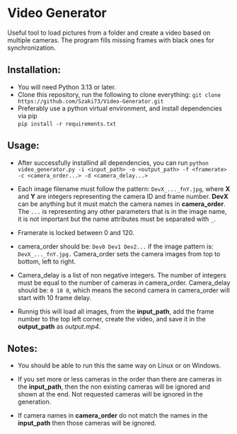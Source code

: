 # Video Generator
Useful tool to load pictures from a folder and create a video based on multiple cameras. The program fills missing frames with black ones for synchronization.

## Installation:
- You will need Python 3.13 or later.
- Clone this repository, run the following to clone everything: `git clone https://github.com/Szaki73/Video-Generator.git`
- Preferably use a python virtual environment, and install dependencies via pip\
  `pip install -r requirements.txt`

## Usage:

- After successfully installind all dependencies, you can run `python video_generator.py -i <input_path> -o <output_path> -f <framerate> -c <camera_order...> -d <camera_delay...>`
- Each image filename must follow the pattern: `DevX_..._fnY.jpg`, where **X** and **Y** are integers representing the camera ID and frame number. **DevX** can be anything but it must match the camera names in **camera_order**. The `...` is representing any other parameters that is in the image name, it is not important but the name attributes must be separated with `_`.
- Framerate is locked between 0 and 120.
- camera_order should be: `Dev0 Dev1 Dev2...` if the image pattern is: `DevX_..._fnY.jpg.`
  Camera_order sets the camera images from top to bottom, left to right.
- Camera_delay is a list of non negative integers. The number of integers must be equal to the number of cameras in camera_order.
  Camera_delay should be: `0 10 0`, which means the second camera in camera_order will start with 10 frame delay.

- Runnig this will load all images, from the **input_path**, add the frame number to the top left corner, create the video, and save it in the **output_path** as *output.mp4*.

## Notes:

- You should be able to run this the same way on Linux or on Windows.

- If you set more or less cameras in the order than there are cameras in the **input_path**, then the non existing cameras will be ignored and shown at the end. Not requested cameras will be ignored in the generation.
- If camera names in **camera_order** do not match the names in the **input_path** then those cameras will be ignored.
